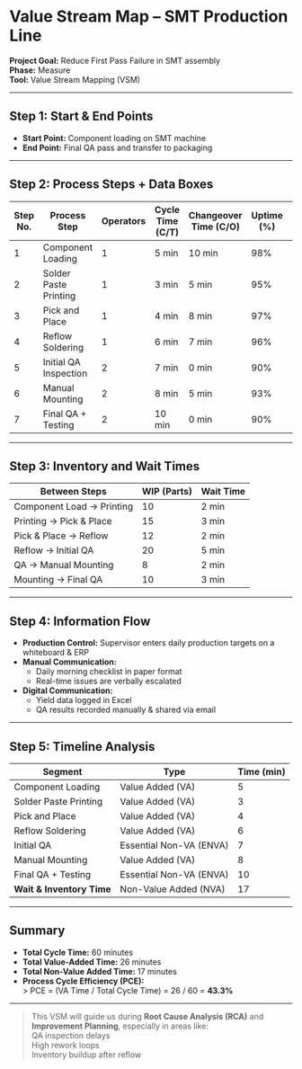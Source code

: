 # Value Stream Map – SMT Production Line  
**Project Goal:** Reduce First Pass Failure in SMT assembly  
**Phase:** Measure  
**Tool:** Value Stream Mapping (VSM)  

---

## Step 1: Start & End Points  
- **Start Point:** Component loading on SMT machine  
- **End Point:** Final QA pass and transfer to packaging  

---

## Step 2: Process Steps + Data Boxes  

| Step No. | Process Step           | Operators | Cycle Time (C/T) | Changeover Time (C/O) | Uptime (%) | Yield (%) |
|----------|------------------------|-----------|------------------|------------------------|------------|-----------|
| 1        | Component Loading       | 1         | 5 min            | 10 min                 | 98%        | 100%      |
| 2        | Solder Paste Printing   | 1         | 3 min            | 5 min                  | 95%        | 97%       |
| 3        | Pick and Place          | 1         | 4 min            | 8 min                  | 97%        | 96%       |
| 4        | Reflow Soldering        | 1         | 6 min            | 7 min                  | 96%        | 92%       |
| 5        | Initial QA Inspection   | 2         | 7 min            | 0 min                  | 90%        | 88%       |
| 6        | Manual Mounting         | 2         | 8 min            | 5 min                  | 93%        | 95%       |
| 7        | Final QA + Testing      | 2         | 10 min           | 0 min                  | 90%        | 85%       |

---

## Step 3: Inventory and Wait Times  

| Between Steps              | WIP (Parts) | Wait Time |
|---------------------------|-------------|-----------|
| Component Load → Printing | 10          | 2 min     |
| Printing → Pick & Place   | 15          | 3 min     |
| Pick & Place → Reflow     | 12          | 2 min     |
| Reflow → Initial QA       | 20          | 5 min     |
| QA → Manual Mounting      | 8           | 2 min     |
| Mounting → Final QA       | 10          | 3 min     |

---

## Step 4: Information Flow  

- **Production Control:** Supervisor enters daily production targets on a whiteboard & ERP  
- **Manual Communication:**  
  - Daily morning checklist in paper format  
  - Real-time issues are verbally escalated  
- **Digital Communication:**  
  - Yield data logged in Excel  
  - QA results recorded manually & shared via email  

---

## Step 5: Timeline Analysis  

| Segment                    | Type                   | Time (min) |
|---------------------------|------------------------|------------|
| Component Loading         | Value Added (VA)       | 5          |
| Solder Paste Printing     | Value Added (VA)       | 3          |
| Pick and Place            | Value Added (VA)       | 4          |
| Reflow Soldering          | Value Added (VA)       | 6          |
| Initial QA                | Essential Non-VA (ENVA)| 7          |
| Manual Mounting           | Value Added (VA)       | 8          |
| Final QA + Testing        | Essential Non-VA (ENVA)| 10         |
| **Wait & Inventory Time** | Non-Value Added (NVA)  | 17         |

---

## Summary  

- **Total Cycle Time:** 60 minutes  
- **Total Value-Added Time:** 26 minutes  
- **Total Non-Value Added Time:** 17 minutes  
- **Process Cycle Efficiency (PCE):**  
  \> PCE = (VA Time / Total Cycle Time) = 26 / 60 = **43.3%**

---

> This VSM will guide us during **Root Cause Analysis (RCA)** and **Improvement Planning**, especially in areas like:  
> QA inspection delays  
> High rework loops  
> Inventory buildup after reflow

